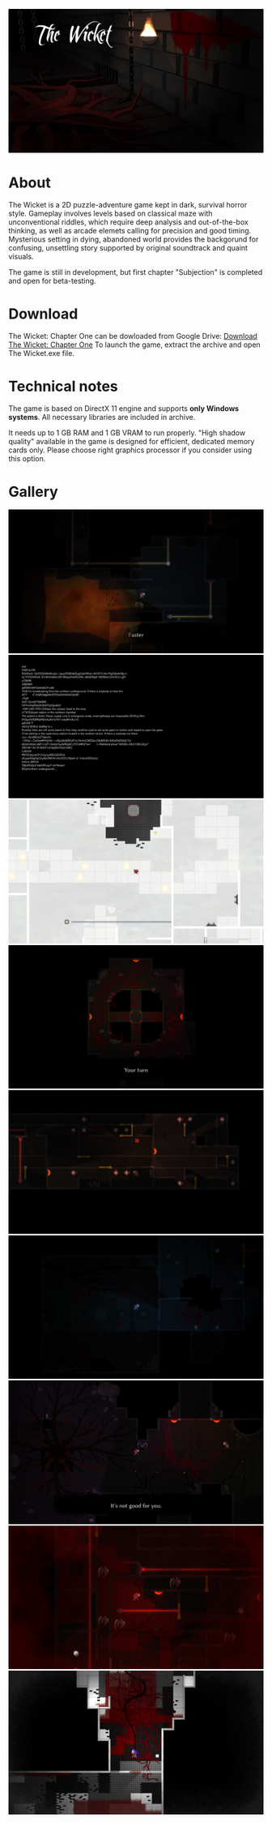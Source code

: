 ![Intro](images/Main.png)

# About
The Wicket is a 2D puzzle-adventure game kept in dark, survival horror style. Gameplay involves levels based on classical maze with unconventional riddles, which require deep analysis and out-of-the-box thinking, as well as arcade elemets calling for precision and good timing. Mysterious setting in dying, abandoned world provides the backgorund for confusing, unsettling story supported by original soundtrack and quaint visuals.

The game is still in development, but first chapter "Subjection" is completed and open for beta-testing.

# Download
The Wicket: Chapter One can be dowloaded from Google Drive: 
[Download The Wicket: Chapter One](https://drive.google.com/open?id=0BxibG6wPBD5gfjZTUThZXzdTOEtvdHZPazRYek1SU2oybFJ1aXZYaVVPYTJBdC1WUFg2elk)
To launch the game, extract the archive and open The Wicket.exe file.

# Technical notes
The game is based on DirectX 11 engine and supports **only Windows systems**. All necessary libraries are included in archive. 

It needs up to 1 GB RAM and 1 GB VRAM to run properly.  "High shadow quality" available in the game is designed for efficient, dedicated memory cards only. Please choose right graphics processor if you consider using this option. 

# Gallery
![1](images/TheWicket_9.png)
![2](images/TheWicket_3.png)
![3](images/TheWicket_5.png)
![4](images/TheWicket_2.png)
![5](images/TheWicket_4.png)
![6](images/TheWicket_1.png)
![7](images/TheWicket_6.png)
![8](images/TheWicket_7.png)
![9](images/TheWicket_8.png)


